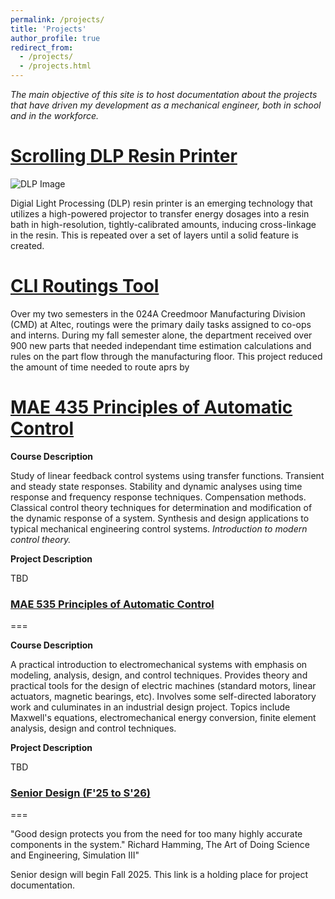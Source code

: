 ```yaml
---
permalink: /projects/
title: 'Projects'
author_profile: true
redirect_from: 
  - /projects/
  - /projects.html
---
```


*The main objective of this site is to host documentation about the projects that have driven my development as a mechanical engineer, both in school and in the workforce.*

[Scrolling DLP Resin Printer](https://dmalexa5.github.io/projects/dlp/)
===

![DLP Image](https://dmalexa5.github.io/images/dlp_header)

Digial Light Processing (DLP) resin printer is an emerging technology that utilizes a high-powered projector to transfer energy dosages into a resin bath in high-resolution, tightly-calibrated amounts, inducing cross-linkage in the resin. This is repeated over a set of layers until a solid feature is created.



[CLI Routings Tool](https://dmalexa5.github.io/projects/cli/)
===

Over my two semesters in the 024A Creedmoor Manufacturing Division (CMD) at Altec, routings were the primary daily tasks assigned to co-ops and interns. During my fall semester alone, the department received over 900 new parts that needed independant time estimation calculations and rules on the part flow through the manufacturing floor. This project reduced the amount of time needed to route aprs by

[MAE 435 Principles of Automatic Control](https://dmalexa5.github.io/projects/mae435/)
===

**Course Description**

Study of linear feedback control systems using transfer functions. Transient and steady state responses. Stability and dynamic analyses using time response and frequency response techniques. Compensation methods. Classical control theory techniques for determination and modification of the dynamic response of a system. Synthesis and design applications to typical mechanical engineering control systems. *Introduction to modern control theory.*

**Project Description**

TBD

### [MAE 535 Principles of Automatic Control](https://dmalexa5.github.io/projects/mae535/)
===

**Course Description**

A practical introduction to electromechanical systems with emphasis on modeling, analysis, design, and control techniques. Provides theory and practical tools for the design of electric machines (standard motors, linear actuators, magnetic bearings, etc). Involves some self-directed laboratory work and culuminates in an industrial design project. Topics include Maxwell's equations, electromechanical energy conversion, finite element analysis, design and control techniques.

**Project Description**

TBD

### [Senior Design (F'25 to S'26)](https://dmalexa5.github.io/projects/senior-design/)
===

"Good design protects you from the need for too many highly accurate components in the system."
Richard Hamming, The Art of Doing Science and Engineering, Simulation III"

Senior design will begin Fall 2025. This link is a holding place for project documentation.
